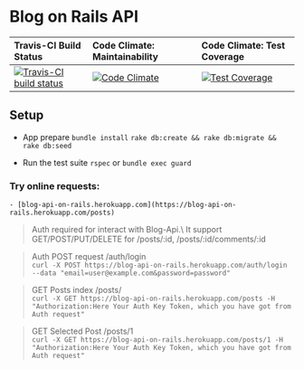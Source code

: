 # Blog on Rails API

| Travis-CI Build Status | Code Climate: Maintainability | Code Climate: Test Coverage |
| :---- | :------ | :---- |
[ ![Travis-CI build status][1]][2] | [![Code Climate][3]][4] | [![Test Coverage][5]][6] |

[1]: https://travis-ci.org/NikolaiIvanov/blog-api.svg?branch=master
[2]: https://travis-ci.org/NikolaiIvanov/blog-api
[3]: https://api.codeclimate.com/v1/badges/ee7d4001f3ec17cb9ec7/maintainability
[4]: https://codeclimate.com/github/NikolaiIvanov/blog-api/maintainability
[5]: https://api.codeclimate.com/v1/badges/ee7d4001f3ec17cb9ec7/test_coverage
[6]: https://codeclimate.com/github/NikolaiIvanov/blog-api/test_coverage


## Setup

* App prepare
  `bundle install`
  `rake db:create && rake db:migrate && rake db:seed`

* Run the test suite
  `rspec` or
  `bundle exec guard`

### Try online requests:  
    - [blog-api-on-rails.herokuapp.com](https://blog-api-on-rails.herokuapp.com/posts)

> Auth required for interact with Blog-Api.\ It support GET/POST/PUT/DELETE for /posts/:id, /posts/:id/comments/:id

> Auth POST request /auth/login  
`curl -X POST https://blog-api-on-rails.herokuapp.com/auth/login --data "email=user@example.com&password=password"`

> GET Posts index /posts/  
`curl -X GET https://blog-api-on-rails.herokuapp.com/posts -H "Authorization:Here Your Auth Key Token, which you have got from Auth request"`

> GET Selected Post /posts/1  
`curl -X GET https://blog-api-on-rails.herokuapp.com/posts/1 -H "Authorization:Here Your Auth Key Token, which you have got from Auth request"`
